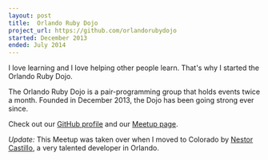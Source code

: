 ```yaml
---
layout: post
title:  Orlando Ruby Dojo
project_url: https://github.com/orlandorubydojo
started: December 2013
ended: July 2014
---
```


<p>I love learning and I love helping other people learn. That's why I started the Orlando Ruby Dojo.</p>

<p>The Orlando Ruby Dojo is a pair-programming group that holds events twice a month. Founded in December 2013, the Dojo has been going strong ever since.</p>

<p>Check out our <a href="https://github.com/orlandorubydojo">GitHub profile</a> and our <a href="http://meetup.com/orlandorubydojo">Meetup page</a>.</p>

<p><em>Update:</em> This Meetup was taken over when I moved to Colorado by <a href="https://twitter.com/ncarloscastillo">Nestor Castillo</a>, a very talented developer in Orlando.
